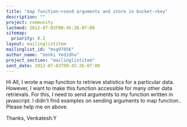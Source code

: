 ```yaml
---
title: "map function->send arguments and store in bucket->key"
description: ""
project: community
lastmod: 2012-07-03T00:45:26-07:00
sitemap:
  priority: 0.2
layout: mailinglistitem
mailinglist_id: "msg07856"
author_name: "Venki Yedidha"
project_section: "mailinglistitem"
sent_date: 2012-07-03T00:45:26-07:00
---
```



Hi All,
 I wrote a map function to retrieve statistics for a particular data.
 However, I want to make this function accessible for many other
data retrievals. For this, I need to send arguments to my function written
in javascript. I didn't find examples on sending arguments to map function..
 Please help me on above.

Thanks,
Venkatesh.Y
